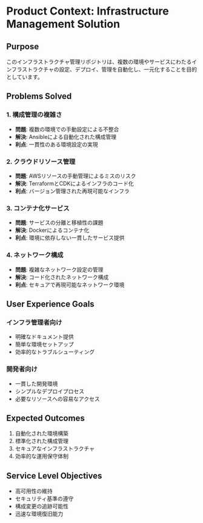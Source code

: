 # Product Context: Infrastructure Management Solution

## Purpose
このインフラストラクチャ管理リポジトリは、複数の環境やサービスにわたるインフラストラクチャの設定、デプロイ、管理を自動化し、一元化することを目的としています。

## Problems Solved

### 1. 構成管理の複雑さ
- **問題**: 複数の環境での手動設定による不整合
- **解決**: Ansibleによる自動化された構成管理
- **利点**: 一貫性のある環境設定の実現

### 2. クラウドリソース管理
- **問題**: AWSリソースの手動管理によるミスのリスク
- **解決**: TerraformとCDKによるインフラのコード化
- **利点**: バージョン管理された再現可能なインフラ

### 3. コンテナ化サービス
- **問題**: サービスの分離と移植性の課題
- **解決**: Dockerによるコンテナ化
- **利点**: 環境に依存しない一貫したサービス提供

### 4. ネットワーク構成
- **問題**: 複雑なネットワーク設定の管理
- **解決**: コード化されたネットワーク構成
- **利点**: セキュアで再現可能なネットワーク環境

## User Experience Goals

### インフラ管理者向け
- 明確なドキュメント提供
- 簡単な環境セットアップ
- 効率的なトラブルシューティング

### 開発者向け
- 一貫した開発環境
- シンプルなデプロイプロセス
- 必要なリソースへの容易なアクセス

## Expected Outcomes
1. 自動化された環境構築
2. 標準化された構成管理
3. セキュアなインフラストラクチャ
4. 効率的な運用保守体制

## Service Level Objectives
- 高可用性の維持
- セキュリティ基準の遵守
- 構成変更の追跡可能性
- 迅速な環境復旧能力
